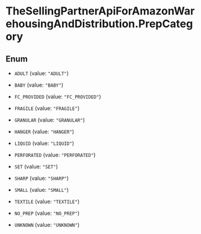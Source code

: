 # TheSellingPartnerApiForAmazonWarehousingAndDistribution.PrepCategory

## Enum


* `ADULT` (value: `"ADULT"`)

* `BABY` (value: `"BABY"`)

* `FC_PROVIDED` (value: `"FC_PROVIDED"`)

* `FRAGILE` (value: `"FRAGILE"`)

* `GRANULAR` (value: `"GRANULAR"`)

* `HANGER` (value: `"HANGER"`)

* `LIQUID` (value: `"LIQUID"`)

* `PERFORATED` (value: `"PERFORATED"`)

* `SET` (value: `"SET"`)

* `SHARP` (value: `"SHARP"`)

* `SMALL` (value: `"SMALL"`)

* `TEXTILE` (value: `"TEXTILE"`)

* `NO_PREP` (value: `"NO_PREP"`)

* `UNKNOWN` (value: `"UNKNOWN"`)


